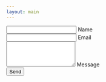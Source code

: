 ```yaml
---
layout: main
---
```

<form>
    <!-- Name input -->
    <div data-mdb-input-init class="form-outline mb-4">
        <input type="text" id="form4Example1" class="form-control" />
        <label class="form-label" for="form4Example1">Name</label>
    </div>
    <!-- Email input -->
    <div data-mdb-input-init class="form-outline mb-4">
        <input type="email" id="form4Example2" class="form-control" />
        <label class="form-label" for="form4Example2">Email</label>
    </div>
    <!-- Message input -->
    <div data-mdb-input-init class="form-outline mb-4">
        <textarea class="form-control" id="form4Example3" rows="4"></textarea>
        <label class="form-label" for="form4Example3">Message</label>
    </div>
    <!-- Submit button -->
    <button data-mdb-ripple-init type="button" class="btn btn-primary btn-block mb-4">Send</button>
</form>